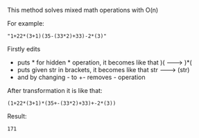 This method solves mixed math operations with O(n)

For example:
```text
"1+22*(3+1)(35-(33*2)+33)-2*(3)"
```

Firstly edits
* puts * for hidden * operation, it becomes like that  )( ---> )*(
* puts given str in brackets, it becomes like that str ---> (str)
* and by changing - to +- removes - operation

After transformation it is like that:
```text
(1+22*(3+1)*(35+-(33*2)+33)+-2*(3))
```

Result:
```text
171
```
